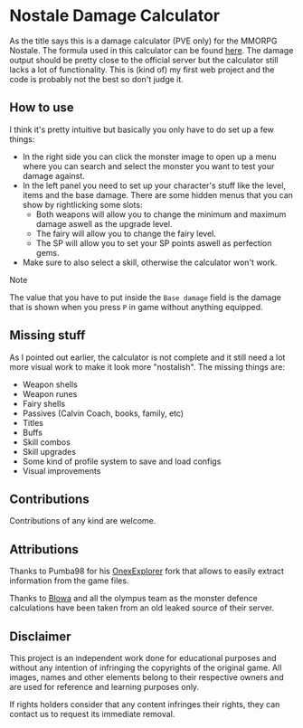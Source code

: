 # Nostale Damage Calculator

As the title says this is a damage calculator (PVE only) for the MMORPG Nostale. The formula used in this calculator can be found [here](https://forum.de.nostale.gameforge.com/forum/thread/617-schadensberechnung/). The damage output should be pretty close to the official server but the calculator still lacks a lot of functionality. This is (kind of) my first web project and the code is probably not the best so don't judge it.

## How to use

I think it's pretty intuitive but basically you only have to do set up a few things:

- In the right side you can click the monster image to open up a menu where you can search and select the monster you want to test your damage against.
- In the left panel you need to set up your character's stuff like the level, items and the base damage. There are some hidden menus that you can show by rightlicking some slots:
  - Both weapons will allow you to change the minimum and maximum damage aswell as the upgrade level.
  - The fairy will allow you to change the fairy level.
  - The SP will allow you to set your SP points aswell as perfection gems.
- Make sure to also select a skill, otherwise the calculator won't work.

>[!NOTE]
> The value that you have to put inside the `Base damage` field is the damage that is shown when you press `P` in game without anything equipped.
>

## Missing stuff

As I pointed out earlier, the calculator is not complete and it still need a lot more visual work to make it look more "nostalish". The missing things are:

- Weapon shells
- Weapon runes
- Fairy shells
- Passives (Calvin Coach, books, family, etc)
- Titles
- Buffs
- Skill combos
- Skill upgrades
- Some kind of profile system to save and load configs
- Visual improvements

## Contributions

Contributions of any kind are welcome.

## Attributions

Thanks to Pumba98 for his [OnexExplorer](https://github.com/Pumba98/OnexExplorer) fork that allows to easily extract information from the game files.

Thanks to [Blowa](https://github.com/blowaxd) and all the olympus team as the monster defence calculations have been taken from an old leaked source of their server.

## Disclaimer

This project is an independent work done for educational purposes and without any intention of infringing the copyrights of the original game. All images, names and other elements belong to their respective owners and are used for reference and learning purposes only.

If rights holders consider that any content infringes their rights, they can contact us to request its immediate removal.